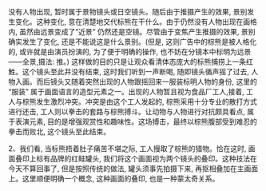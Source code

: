 
没有人物出现, 暂时属于景物镜头或日空镜头。随后由于推摄产生的效果, 景别发生变化。这种变化, 意在清楚地交代标熊在干什么。由于仍然没有人物出现在画格内, 虽然由远景变成了“近景” 仍然还是空镜。尽管由于变焦产生推摄的效果, 景别确实发生了变化, 还是不能说这是什么景别。(但是, 这则广告中的棕熊是被人格化的, 或许就是由演员扮演的, 为了便于明确的操作, 也不妨在分镜本中标明为远景——全景,摄法: 推。) 这样做的目的只是让观众看清体态庞大的标熊捕捞上一条红鮏。这个镜头至此并没有结束, 这时我们听到一声断喝, 随即镜头循声摇了过去, 人物入画。而后镜头又随着突然出现的人物跟摇回来一服装标明人物的身份, 这里的 “服装” 属于画面语言的造型元素之一。出现的人物暂且视为食品厂工人,接着, 工人与棕熊发生激烈冲突。冲突是由这个工人发起的, 棕熊采用十分专业的散打方式进行还击, 工人则以拳击的套路与棕熊搏斗。让动物与人物进行对抗颇具看点, 属于表演元素, 目的是增强观赏性和趣味性。这场搏击，最终以棕熊腹部受到难忍的拳击而败北, 这个镜头至此结束。

2、我们看, 当标熊捂着肚子痛苦不堪之际, 工人摱取了棕熊的猎物。恰在这时, 画面叠印上标有品牌的红鲑罐头, 我们将这个画面视为两个镜头的叠印。这种技法在今天不算回事了, 但是按照传统的做法, 罐头须事先拍摄下来, 再抠相叠加在主画面上。这里顺便明确一个概念, 这种画面的叠印, 也是一种蒙太奇关系。



